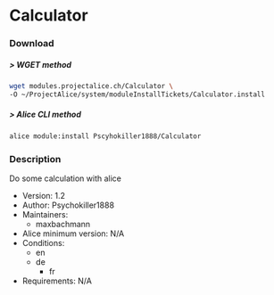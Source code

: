 # Calculator

### Download

##### > WGET method
```bash
wget modules.projectalice.ch/Calculator \
-O ~/ProjectAlice/system/moduleInstallTickets/Calculator.install
```

##### > Alice CLI method
```bash
alice module:install Pscyhokiller1888/Calculator
```

### Description
Do some calculation with alice

- Version: 1.2
- Author: Psychokiller1888
- Maintainers:
  - maxbachmann
- Alice minimum version: N/A
- Conditions:
  - en
  - de
	- fr
- Requirements: N/A

